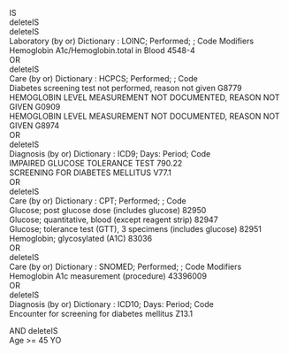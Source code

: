 IS	
deleteIS	
deleteIS	
Laboratory
(by or) Dictionary : LOINC; Performed; ;	Code		Modifiers				
Hemoglobin A1c/Hemoglobin.total in Blood	4548-4					
OR	
deleteIS	
Care
(by or) Dictionary : HCPCS; Performed; ;	Code						
Diabetes screening test not performed, reason not given	G8779					
HEMOGLOBIN LEVEL MEASUREMENT NOT DOCUMENTED, REASON NOT GIVEN	G0909					
HEMOGLOBIN LEVEL MEASUREMENT NOT DOCUMENTED, REASON NOT GIVEN	G8974					
OR	
deleteIS	
Diagnosis
(by or) Dictionary : ICD9; Days: Period;	Code						
IMPAIRED GLUCOSE TOLERANCE TEST	790.22					
SCREENING FOR DIABETES MELLITUS	V77.1					
OR	
deleteIS	
Care
(by or) Dictionary : CPT; Performed; ;	Code						
Glucose; post glucose dose (includes glucose)	82950					
Glucose; quantitative, blood (except reagent strip)	82947					
Glucose; tolerance test (GTT), 3 specimens (includes glucose)	82951					
Hemoglobin; glycosylated (A1C)	83036					
OR	
deleteIS	
Care
(by or) Dictionary : SNOMED; Performed; ;	Code		Modifiers				
Hemoglobin A1c measurement (procedure)	43396009					
OR	
deleteIS	
Diagnosis
(by or) Dictionary : ICD10; Days: Period;	Code						
Encounter for screening for diabetes mellitus	Z13.1					

AND	
deleteIS	
Age >= 45 YO
